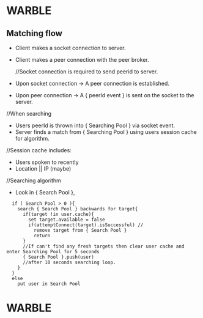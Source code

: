 # WARBLE


## Matching flow
- Client makes a socket connection to server.
- Client makes a peer connection with the peer broker.

  //Socket connection is required to send peerid to server. 
- Upon socket connection -> A peer connection is established.
- Upon peer connection -> A { peerId event } is sent on the socket to the server.

//When searching
- Users peerId is thrown into { Searching Pool } via socket event.
- Server finds a match from { Searching Pool } using users session cache for algorithm.

//Session cache includes:
- Users spoken to recently
- Location || IP (maybe)

//Searching algorithm
- Look in { Search Pool }, 
```
  if ( Search Pool > 0 ){
    search { Search Pool } backwards for target{
      if(target !in user.cache){
        set target.available = false
        if(attemptConnect(target).isSuccessful) //
          remove target from { Search Pool }
          return
      }
      //If can't find any fresh targets then clear user cache and enter Searching Pool for 5 seconds
      { Search Pool }.push(user)
      //after 10 seconds searching loop.
    }
  }
  else
    put user in Search Pool
```
# WARBLE   
  

